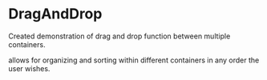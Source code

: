 # DragAndDrop
Created demonstration of drag and drop function between multiple containers.

allows for organizing and sorting within different containers in any order the user wishes.
